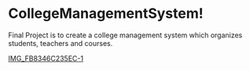 # CollegeManagementSystem!


Final Project is to create a college management system which organizes students, teachers and courses.

[IMG_FB8346C235EC-1](https://github.com/lailg096/CollegeManagementSystem/assets/150824229/dd532562-0ffe-42f0-9cbc-36a9047f2311)
